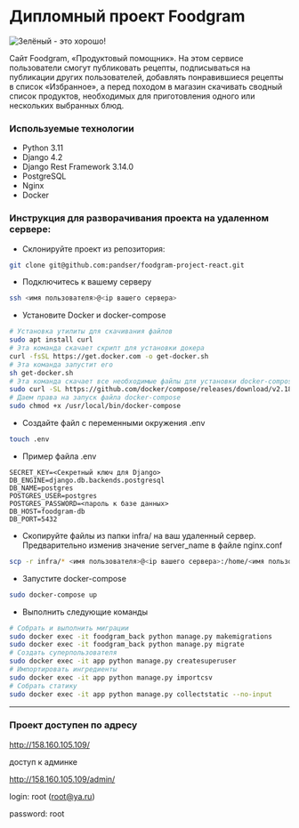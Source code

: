 # Дипломный проект Foodgram
![Зелёный - это хорошо!](https://github.com/pandser/foodgram-project-react/actions/workflows/foodgram.yml/badge.svg)

Cайт Foodgram, «Продуктовый помощник». 
На этом сервисе пользователи смогут публиковать рецепты, подписываться на публикации других пользователей, добавлять понравившиеся рецепты в список «Избранное», а перед походом в магазин скачивать сводный список продуктов, необходимых для приготовления одного или нескольких выбранных блюд.

### Используемые технологии

- Python 3.11
- Django 4.2
- Django Rest Framework 3.14.0
- PostgreSQL
- Nginx
- Docker

### Инструкция для разворачивания проекта на удаленном сервере:
- Склонируйте проект из репозитория:
```bash
git clone git@github.com:pandser/foodgram-project-react.git
```

- Подключитесь к вашему серверу

```bash
ssh <имя пользователя>@<ip вашего сервера>
```

- Установите Docker и docker-compose
```bash
# Установка утилиты для скачивания файлов
sudo apt install curl
# Эта команда скачает скрипт для установки докера
curl -fsSL https://get.docker.com -o get-docker.sh
# Эта команда запустит его
sh get-docker.sh 
# Эта команда скачает все необходимые файлы для установки docker-compose
sudo curl -SL https://github.com/docker/compose/releases/download/v2.18.1/docker-compose-linux-x86_64 -o /usr/local/bin/docker-compose
# Даем права на запуск файла docker-compose
sudo chmod +x /usr/local/bin/docker-compose
```

- Создайте файл с переменными окружения .env

```bash
touch .env
```

- Пример файла .env

```text
SECRET_KEY=<Секретный ключ для Django>
DB_ENGINE=django.db.backends.postgresql
DB_NAME=postgres
POSTGRES_USER=postgres
POSTGRES_PASSWORD=<пароль к базе данных>
DB_HOST=foodgram-db
DB_PORT=5432
```

- Скопируйте файлы из папки infra/ на ваш удаленный сервер. Предварительно изменив значение server_name в файле nginx.conf

```bash
scp -r infra/* <имя пользователя>@<ip вашего сервера>:/home/<имя пользователя>/
```

- Запустите docker-compose
```bash
sudo docker-compose up
```

- Выполнить следующие команды
```bash
# Собрать и выполнить миграции
sudo docker exec -it foodgram_back python manage.py makemigrations
sudo docker exec -it foodgram_back python manage.py migrate
# Создать суперпользователя
sudo docker exec -it app python manage.py createsuperuser
# Импортировать ингредиенты
sudo docker exec -it app python manage.py importcsv
# Собрать статику
sudo docker exec -it app python manage.py collectstatic --no-input
```

---

### Проект доступен по адресу 
http://158.160.105.109/

доступ к админке

http://158.160.105.109/admin/

login: root (root@ya.ru)

password: root
